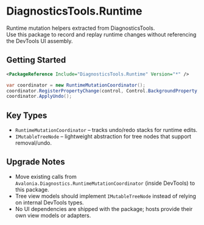 # DiagnosticsTools.Runtime

Runtime mutation helpers extracted from DiagnosticsTools.  
Use this package to record and replay runtime changes without referencing the DevTools UI assembly.

## Getting Started

```xml
<PackageReference Include="DiagnosticsTools.Runtime" Version="*" />
```

```csharp
var coordinator = new RuntimeMutationCoordinator();
coordinator.RegisterPropertyChange(control, Control.BackgroundProperty, oldValue, newValue);
coordinator.ApplyUndo();
```

## Key Types

- `RuntimeMutationCoordinator` – tracks undo/redo stacks for runtime edits.
- `IMutableTreeNode` – lightweight abstraction for tree nodes that support removal/undo.

## Upgrade Notes

- Move existing calls from `Avalonia.Diagnostics.RuntimeMutationCoordinator` (inside DevTools) to this package.
- Tree view models should implement `IMutableTreeNode` instead of relying on internal DevTools types.
- No UI dependencies are shipped with the package; hosts provide their own view models or adapters.

